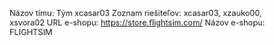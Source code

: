 Názov tímu: Tým xcasar03
Zoznam riešiteľov: xcasar03, xzauko00, xsvora02
URL e-shopu: https://store.flightsim.com/
Názov e-shopu: FLIGHTSIM
